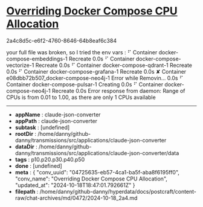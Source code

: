 # [Overriding Docker Compose CPU Allocation](https://claude.ai/chat/04725635-eb57-4ca1-ba5f-aba8f6195ff0)

2a4c8d5c-e6f2-4760-8646-64b8eaf6c384

your full file was broken, so I tried the env vars :
⠋ Container docker-compose-embeddings-1          Recreate                                                               0.0s 
 ⠋ Container docker-compose-vectorize-1           Recreate                                                               0.0s 
 ⠋ Container docker-compose-qdrant-1              Recreate                                                               0.0s 
 ⠋ Container docker-compose-grafana-1             Recreate                                                               0.0s 
 ✘ Container e08dbb72b507_docker-compose-neo4j-1  Error while Removin...                                                 0.0s 
 ⠋ Container docker-compose-pulsar-1              Creating                                                               0.0s 
 ⠋ Container docker-compose-neo4j-1               Recreate                                                               0.0s 
Error response from daemon: Range of CPUs is from 0.01 to 1.00, as there are only 1 CPUs available

---

* **appName** : claude-json-converter
* **appPath** : claude-json-converter
* **subtask** : [undefined]
* **rootDir** : /home/danny/github-danny/transmissions/src/applications/claude-json-converter
* **dataDir** : /home/danny/github-danny/transmissions/src/applications/claude-json-converter/data
* **tags** : p10.p20.p30.p40.p50
* **done** : [undefined]
* **meta** : {
  "conv_uuid": "04725635-eb57-4ca1-ba5f-aba8f6195ff0",
  "conv_name": "Overriding Docker Compose CPU Allocation",
  "updated_at": "2024-10-18T18:47:01.792661Z"
}
* **filepath** : /home/danny/github-danny/hyperdata/docs/postcraft/content-raw/chat-archives/md/0472/2024-10-18_2a4.md